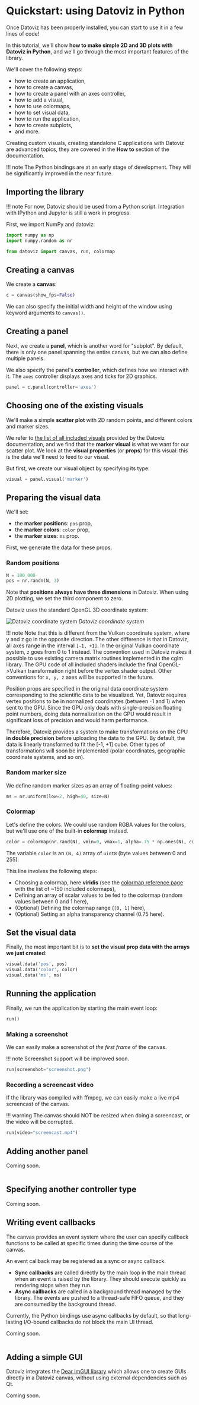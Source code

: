 # Quickstart: using Datoviz in Python

Once Datoviz has been properly installed, you can start to use it in a few lines of code!

In this tutorial, we'll show **how to make simple 2D and 3D plots with Datoviz in Python**, and we'll go through the most important features of the library.

<!-- IMAGE ../images/screenshots/standalone_scene.png -->

We'll cover the following steps:

* how to create an application,
* how to create a canvas,
* how to create a panel with an axes controller,
* how to add a visual,
* how to use colormaps,
* how to set visual data,
* how to run the application,
* how to create subplots,
* and more.

Creating custom visuals, creating standalone C applications with Datoviz are advanced topics, they are covered in the **How to** section of the documentation.


!!! note
    The Python bindings are at an early stage of development. They will be significantly improved in the near future.


## Importing the library

!!! note
    For now, Datoviz should be used from a Python script. Integration with IPython and Jupyter is still a work in progress.

First, we import NumPy and datoviz:

```python
import numpy as np
import numpy.random as nr

from datoviz import canvas, run, colormap
```


## Creating a canvas

We create a **canvas**:

```python
c = canvas(show_fps=False)
```

We can also specify the initial width and height of the window using keyword arguments to `canvas()`.


## Creating a panel

Next, we create a **panel**, which is another word for "subplot". By default, there is only one panel spanning the entire canvas, but we can also define multiple panels.

We also specify the panel's **controller**, which defines how we interact with it. The `axes` controller displays axes and ticks for 2D graphics.

```python
panel = c.panel(controller='axes')
```



## Choosing one of the existing visuals

We'll make a simple **scatter plot** with 2D random points, and different colors and marker sizes.

We refer to [the list of all included visuals](../reference/visuals.md) provided by the Datoviz documentation, and we find that the **marker visual** is what we want for our scatter plot. We look at the **visual properties** (or **props**) for this visual: this is the data we'll need to feed to our visual.

But first, we create our visual object by specifying its type:

```python
visual = panel.visual('marker')
```



## Preparing the visual data

We'll set:

* the **marker positions**: `pos` prop,
* the **marker colors**: `color` prop,
* the **marker sizes**: `ms` prop.

First, we generate the data for these props.

### Random positions

```python
N = 100_000
pos = nr.randn(N, 3)
```

Note that **positions always have three dimensions** in Datoviz. When using 2D plotting, we set the third component to zero.

Datoviz uses the standard OpenGL 3D coordinate system:

![Datoviz coordinate system](../images/cds.svg)
*Datoviz coordinate system*

!!! note
    Note that this is different from the Vulkan coordinate system, where y and z go in the opposite direction. The other difference is that in Datoviz, all axes range in the interval `[-1, +1]`. In the original Vulkan coordinate system, `z` goes from 0 to 1 instead. The convention used in Datoviz makes it possible to use existing camera matrix routines implemented in the cglm library. The GPU code of all included shaders include the final OpenGL->Vulkan transformation right before the vertex shader output. Other conventions for `x, y, z` axes will be supported in the future.

Position props are specified in the original data coordinate system corresponding to the scientific data to be visualized. Yet, Datoviz requires vertex positions to be in normalized coordinates (between -1 and 1) when sent to the GPU. Since the GPU only deals with single-precision floating point numbers, doing data normalization on the GPU would result in significant loss of precision and would harm performance.

Therefore, Datoviz provides a system to make transformations on the CPU **in double precision** before uploading the data to the GPU. By default, the data is linearly transformed to fit the [-1, +1] cube. Other types of transformations will soon be implemented (polar coordinates, geographic coordinate systems, and so on).




### Random marker size

We define random marker sizes as an array of floating-point values:

```python
ms = nr.uniform(low=2, high=40, size=N)
```

### Colormap

Let's define the colors. We could use random RGBA values for the colors, but we'll use one of the built-in **colormap** instead.


```python
color = colormap(nr.rand(N), vmin=0, vmax=1, alpha=.75 * np.ones(N), cmap='viridis')
```

The variable `color` is an `(N, 4)` array of `uint8` (byte values between 0 and 255).

This line involves the following steps:

* Choosing a colormap, here **viridis** (see the [colormap reference page](../reference/colormaps.md) with the list of ~150 included colormaps),
* Defining an array of scalar values to be fed to the colormap (random values between 0 and 1 here),
* (Optional) Defining the colormap range (`[0, 1]` here),
* (Optional) Setting an alpha transparency channel (0.75 here).



## Set the visual data

Finally, the most important bit is to **set the visual prop data with the arrays we just created**:

```python
visual.data('pos', pos)
visual.data('color', color)
visual.data('ms', ms)
```



## Running the application

Finally, we run the application by starting the main event loop:

```python
run()
```


### Making a screenshot

We can easily make a screenshot of *the first frame* of the canvas.

!!! note
    Screenshot support will be improved soon.

```python
run(screenshot="screenshot.png")
```


### Recording a screencast video

If the library was compiled with ffmpeg, we can easily make a live mp4 screencast of the canvas.

!!! warning
    The canvas should NOT be resized when doing a screencast, or the video will be corrupted.

```python
run(video="screencast.mp4")
```




## Adding another panel

Coming soon.

```python
```


## Specifying another controller type

Coming soon.



## Writing event callbacks


The canvas provides an event system where the user can specify callback functions to be called at specific times during the time course of the canvas.

An event callback may be registered as a sync or async callback.

* **Sync callbacks** are called directly by the main loop in the main thread when an event is raised by the library. They should execute quickly as rendering stops when they run.
* **Async callbacks** are called in a background thread managed by the library. The events are pushed to a thread-safe FIFO queue, and they are consumed by the background thread.

Currently, the Python bindings use async callbacks by default, so that long-lasting I/O-bound callbacks do not block the main UI thread.

Coming soon.

```python

```


## Adding a simple GUI

Datoviz integrates the [Dear ImGUI library](https://github.com/ocornut/imgui) which allows one to create GUIs directly in a Datoviz canvas, without using external dependencies such as Qt.

Coming soon.

```python

```

